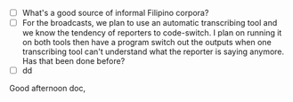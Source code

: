 - [ ] What's a good source of informal Filipino corpora? 
- [ ] For the broadcasts, we plan to use an automatic transcribing tool and we know the tendency of reporters to code-switch. I plan on running it on both tools then have a program switch out the outputs when one transcribing tool can't understand what the reporter is saying anymore. Has that been done before?
- [ ] dd

Good afternoon doc, 
